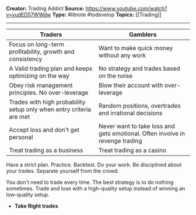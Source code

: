 
**Creator:** Trading Addict
**Source:** https://www.youtube.com/watch?v=yudED57WWdw
**Type:** #litnote #todevelop 
**Topics:** [[Trading]]

---

| Traders                                                             | Gamblers                                                                     |
| ------------------------------------------------------------------- | ---------------------------------------------------------------------------- |
| Focus on long-term profitability, growth and consistency            | Want to make quick money without any work                                    |
| A Valid trading plan and keeps optimizing on the way                | No strategy and trades based on the noise                                    |
| Obey risk management principles. No over-leverage                   | Blow their account with over-leverage                                        |
| Trades with high probability setup only when entry criteria are met | Random positions, overtrades and irrational decisions                        |
| Accept loss and don't get personal                                  | Never want to take loss and gets emotional. Often involve in revenge trading |
| Treat trading as a business                                         | Treat trading as a casino                                                    |


Have a strict plan. Practice. Backtest. Do your work. Be disciplined about your trades. Separate yourself from the crowd.



You don't need to trade every time. The best strategy is to do nothing sometimes. Trade and lose with a high-quality setup instead of winning an low-quality setup.
- **Take Right trades** 



